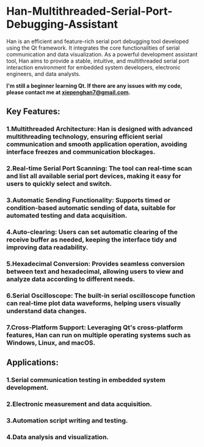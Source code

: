 # Han-Multithreaded-Serial-Port-Debugging-Assistant

Han is an efficient and feature-rich serial port debugging tool developed using the Qt framework. It integrates the core functionalities of serial communication and data visualization. As a powerful development assistant tool, Han aims to provide a stable, intuitive, and multithreaded serial port interaction environment for embedded system developers, electronic engineers, and data analysts.

__I'm still a beginner learning Qt. If there are any issues with my code, please contact me at xiepenghan7@gmail.com.__

## Key Features:

### 1.Multithreaded Architecture: Han is designed with advanced multithreading technology, ensuring efficient serial communication and smooth application operation, avoiding interface freezes and communication blockages.
### 2.Real-time Serial Port Scanning: The tool can real-time scan and list all available serial port devices, making it easy for users to quickly select and switch.
### 3.Automatic Sending Functionality: Supports timed or condition-based automatic sending of data, suitable for automated testing and data acquisition.
### 4.Auto-clearing: Users can set automatic clearing of the receive buffer as needed, keeping the interface tidy and improving data readability.
### 5.Hexadecimal Conversion: Provides seamless conversion between text and hexadecimal, allowing users to view and analyze data according to different needs.
### 6.Serial Oscilloscope: The built-in serial oscilloscope function can real-time plot data waveforms, helping users visually understand data changes.
### 7.Cross-Platform Support: Leveraging Qt's cross-platform features, Han can run on multiple operating systems such as Windows, Linux, and macOS.

## Applications:

### 1.Serial communication testing in embedded system development.
### 2.Electronic measurement and data acquisition.
### 3.Automation script writing and testing.
### 4.Data analysis and visualization.


